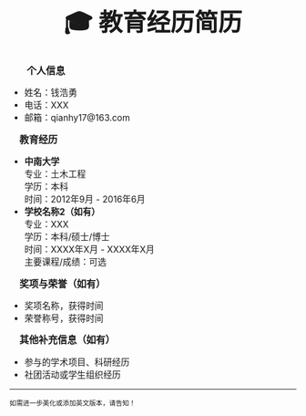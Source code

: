 <!-- 教育经历简历模板，美化版 -->

<div align="center">
  <span style="font-size:3em; font-weight:bold; font-family:黑体;">🎓 教育经历简历</span>
</div>

<br>

<span style="font-size:1.2em; font-weight:bold; font-family:黑体;">🧑‍💼 个人信息</span>
<ul style="font-size:1.1em;">
  <li>姓名：钱浩勇</li>
  <li>电话：XXX</li>
  <li>邮箱：qianhy17@163.com</li>
</ul>

<span style="font-size:1.2em; font-weight:bold; font-family:黑体;">🏫 教育经历</span>
<ul style="font-size:1.1em;">
  <li>
    <b>中南大学</b><br>
    专业：土木工程<br>
    学历：本科<br>
    时间：2012年9月 - 2016年6月<br>
  </li>
  <li>
    <b>学校名称2（如有）</b><br>
    专业：XXX<br>
    学历：本科/硕士/博士<br>
    时间：XXXX年X月 - XXXX年X月<br>
    主要课程/成绩：可选
  </li>
</ul>

<span style="font-size:1.2em; font-weight:bold; font-family:黑体;">🏅 奖项与荣誉（如有）</span>
<ul style="font-size:1.1em;">
  <li>奖项名称，获得时间</li>
  <li>荣誉称号，获得时间</li>
</ul>

<span style="font-size:1.2em; font-weight:bold; font-family:黑体;">📌 其他补充信息（如有）</span>
<ul style="font-size:1.1em;">
  <li>参与的学术项目、科研经历</li>
  <li>社团活动或学生组织经历</li>
</ul>

---

<sub>如需进一步美化或添加英文版本，请告知！</sub>
